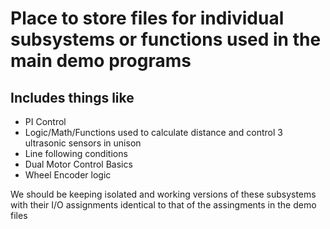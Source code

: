 # Place to store files for individual subsystems or functions used in the main demo programs

## Includes things like
- PI Control
- Logic/Math/Functions used to calculate distance and control 3 ultrasonic sensors in unison
- Line following conditions
- Dual Motor Control Basics
- Wheel Encoder logic

We should be keeping isolated and working versions of these subsystems with their I/O assignments
identical to that of the assingments in the demo files
